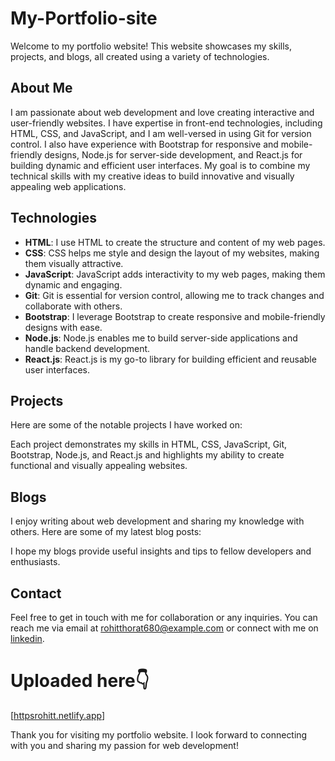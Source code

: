 # My-Portfolio-site

Welcome to my portfolio website! This website showcases my skills, projects, and blogs, all created using a variety of technologies.

## About Me

I am passionate about web development and love creating interactive and user-friendly websites. I have expertise in front-end technologies, including HTML, CSS, and JavaScript, and I am well-versed in using Git for version control. I also have experience with Bootstrap for responsive and mobile-friendly designs, Node.js for server-side development, and React.js for building dynamic and efficient user interfaces. My goal is to combine my technical skills with my creative ideas to build innovative and visually appealing web applications.

## Technologies

- **HTML**: I use HTML to create the structure and content of my web pages.
- **CSS**: CSS helps me style and design the layout of my websites, making them visually attractive.
- **JavaScript**: JavaScript adds interactivity to my web pages, making them dynamic and engaging.
- **Git**: Git is essential for version control, allowing me to track changes and collaborate with others.
- **Bootstrap**: I leverage Bootstrap to create responsive and mobile-friendly designs with ease.
- **Node.js**: Node.js enables me to build server-side applications and handle backend development.
- **React.js**: React.js is my go-to library for building efficient and reusable user interfaces.

## Projects

Here are some of the notable projects I have worked on:

Each project demonstrates my skills in HTML, CSS, JavaScript, Git, Bootstrap, Node.js, and React.js and highlights my ability to create functional and visually appealing websites.

## Blogs

I enjoy writing about web development and sharing my knowledge with others. Here are some of my latest blog posts:

I hope my blogs provide useful insights and tips to fellow developers and enthusiasts.

## Contact

Feel free to get in touch with me for collaboration or any inquiries. You can reach me via email at [rohitthorat680@example.com](mailto:rohitthorat680@example.com) or connect with me on [linkedin](linkedin.com/in/rohit-thorat-502566246/).

# Uploaded here👇
[[httpsrohitt.netlify.app](rohitt.netlify.app/)]

Thank you for visiting my portfolio website. I look forward to connecting with you and sharing my passion for web development!
